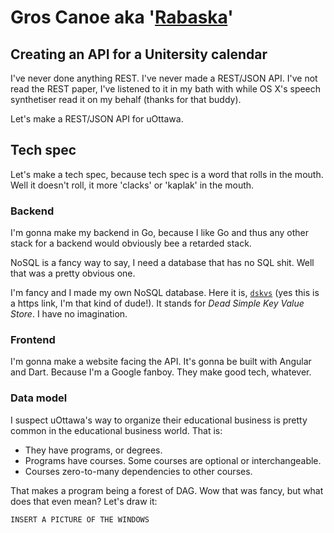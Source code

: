 # Gros Canoe aka '[Rabaska](https://fr.wikipedia.org/wiki/Rabaska)'

## Creating an API for a Unitersity calendar

I've never done anything REST.  I've never made a REST/JSON API.  I've not read
the REST paper, I've listened to it in my bath with while OS X's speech
synthetiser read it on my behalf (thanks for that buddy).

Let's make a REST/JSON API for uOttawa.

## Tech spec

Let's make a tech spec, because tech spec is a word that rolls in the mouth.
Well it doesn't roll, it more 'clacks' or 'kaplak' in the mouth.

### Backend
I'm gonna make my backend in Go, because I like Go and thus any other stack for
a backend would obviously bee a retarded stack.

NoSQL is a fancy way to say, I need a database that has no SQL shit.  Well that
was a pretty obvious one.

I'm fancy and I made my own NoSQL database.  Here it is,
[`dskvs`](https://github.com/aybabtme/dskvs) (yes this is a https link, I'm that
kind of dude!). It stands for _Dead Simple Key Value Store_.  I have no imagination.

### Frontend

I'm gonna make a website facing the API.  It's gonna be built with Angular and Dart.  Because I'm a Google fanboy.  They make good tech, whatever.

### Data model

I suspect uOttawa's way to organize their educational business is pretty common in the educational business world.  That is:

* They have programs, or degrees.
* Programs have courses.  Some courses are optional or interchangeable.
* Courses zero-to-many dependencies to other courses.

That makes a program being a forest of DAG.  Wow that was fancy, but what does that even mean?  Let's draw it:

``` INSERT A PICTURE OF THE WINDOWS ```
